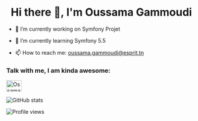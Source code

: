 
<h1 align="center">Hi there 👋, I'm Oussama Gammoudi</h1>

- 🔭 I’m currently working on Symfony Projet

- 🌱 I’m currently learning Symfony 5.5

- 📫 How to reach me: 
      oussama.gammoudi@esprit.tn 


### Talk with me, I am kinda awesome:

<a href="https://www.facebook.com/ossama.wardii/" target="blank"><img align="center" src="https://raw.githubusercontent.com/rahuldkjain/github-profile-readme-generator/master/src/images/icons/Social/facebook.svg" alt="Ossama" height="30" width="40" /></a>

![GitHub stats](https://github-readme-stats.vercel.app/api?username=Ossama-G&show_icons=true)  

![Profile views](https://gpvc.arturio.dev/Ossama-G)  
<!---
Ossama-G/Ossama-G is a ✨ special ✨ repository because its `README.md` (this file) appears on your GitHub profile.
You can click the Preview link to take a look at your changes.
--->
